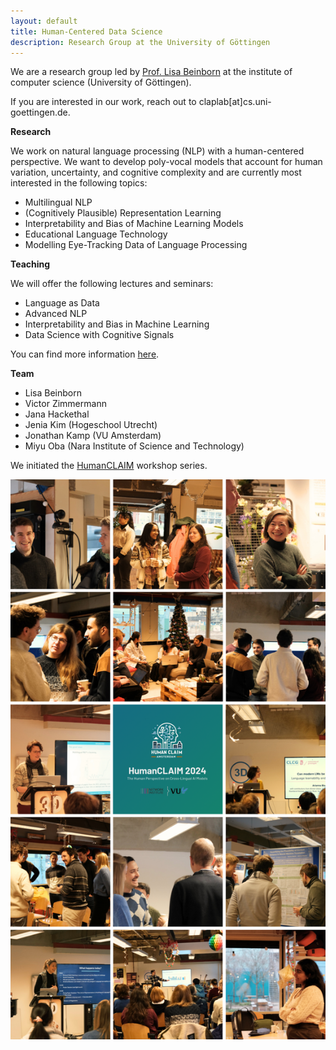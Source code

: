 ```yaml
---
layout: default
title: Human-Centered Data Science 
description: Research Group at the University of Göttingen
---
```

We are a research group led by [Prof. Lisa Beinborn](https://beinborn.eu/) at the institute of computer science (University of Göttingen). 

If you are interested in our work, reach out to claplab[at]cs.uni-goettingen.de.

**Research**

We work on natural language processing (NLP) with a human-centered perspective. We want to develop poly-vocal models that account for human variation, uncertainty, and cognitive complexity and are currently most interested in the following topics: 

- Multilingual NLP
- (Cognitively Plausible) Representation Learning
- Interpretability and Bias of Machine Learning Models
- Educational Language Technology
- Modelling Eye-Tracking Data of Language Processing

**Teaching**

We will offer the following lectures and seminars: 
- Language as Data
- Advanced NLP
- Interpretability and Bias in Machine Learning
- Data Science with Cognitive Signals

You can find more information [here](teaching.markdown).

**Team**

- Lisa Beinborn
- Victor Zimmermann
- Jana Hackethal
- Jenia Kim (Hogeschool Utrecht)
- Jonathan Kamp (VU Amsterdam)
- Miyu Oba (Nara Institute of Science and Technology)


We initiated the [HumanCLAIM](workshop.markdown) workshop series.

![Impressions from the HumanCLAIM workshop](overview_human_claim2024.png?raw=true "HumanCLAIM 2024")
